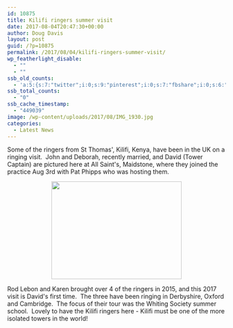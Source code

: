 ```yaml
---
id: 10875
title: Kilifi ringers summer visit
date: 2017-08-04T20:47:30+00:00
author: Doug Davis
layout: post
guid: /?p=10875
permalink: /2017/08/04/kilifi-ringers-summer-visit/
wp_featherlight_disable:
  - ""
  - ""
ssb_old_counts:
  - 'a:5:{s:7:"twitter";i:0;s:9:"pinterest";i:0;s:7:"fbshare";i:0;s:6:"reddit";i:0;s:6:"tumblr";N;}'
ssb_total_counts:
  - "0"
ssb_cache_timestamp:
  - "449039"
image: /wp-content/uploads/2017/08/IMG_1930.jpg
categories:
  - Latest News
---
```

Some of the ringers from St Thomas&apos;, Kilifi, Kenya, have been in the UK on a ringing visit.  John and Deborah, recently married, and David (Tower Captain) are pictured here at All Saint&apos;s, Maidstone, where they joined the practice Aug 3rd with Pat Phipps who was hosting them.

<p style="text-align: center;">
  <a href="https://cccbr.org.uk/wp-content/uploads/2017/08/IMG_1930.jpg"><img loading="lazy" class="alignnone size-medium wp-image-10876" src="https://cccbr.org.uk/wp-content/uploads/2017/08/IMG_1930-300x225.jpg" alt="" width="300" height="225" srcset="https://cccbr.org.uk/wp-content/uploads/2017/08/IMG_1930-300x225.jpg 300w, https://cccbr.org.uk/wp-content/uploads/2017/08/IMG_1930-768x576.jpg 768w, https://cccbr.org.uk/wp-content/uploads/2017/08/IMG_1930-1024x768.jpg 1024w, https://cccbr.org.uk/wp-content/uploads/2017/08/IMG_1930-600x450.jpg 600w" sizes="(max-width: 300px) 100vw, 300px" /></a>
</p>

Rod Lebon and Karen brought over 4 of the ringers in 2015, and this 2017 visit is David&apos;s first time.  The three have been ringing in Derbyshire, Oxford and Cambridge.  The focus of their tour was the Whiting Society summer school.  Lovely to have the Kilifi ringers here - Kilifi must be one of the more isolated towers in the world!
